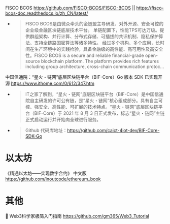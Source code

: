 
FISCO BCOS https://github.com/FISCO-BCOS/FISCO-BCOS || https://fisco-bcos-doc.readthedocs.io/zh_CN/latest/
- > FISCO BCOS是由微众牵头的金链盟主导研发、对外开源、安全可控的企业级金融区块链底层技术平台。 单链配置下，性能TPS可达万级。提供群组架构、并行计算、分布式存储、可插拔的共识机制、隐私保护算法、支持全链路国密算法等诸多特性。 经过多个机构、多个应用，长时间在生产环境中的实践检验，具备金融级的高性能、高可用性及高安全性。FISCO BCOS is a secure and reliable financial-grade open-source blockchain platform. The platform provides rich features including group architecture, cross-chain communication protoc…

中国信通院：“星火・链网”底层区块链平台（BIF-Core）Go 版本 SDK 已实现开源 https://www.ithome.com/0/612/347.htm
- > IT之家了解到，“星火・链网”底层区块链平台（BIF-Core）是中国信通院自主研发的许可公有链，是“星火・链网”核心组成部分。具有自主可控、强安全、高性能、可扩展的技术特点。“星火・链网”底层区块链平台（BIF-Core）于 2021 年 8 月 3 日正式发布，标志“星火・链网”主链正式启动运行并开始向全球进行服务。
- > Github 代码库地址：https://github.com/caict-4iot-dev/BIF-Core-SDK-Go

# 以太坊

《精通以太坊——实现数字合约》 中文版 https://github.com/inoutcode/ethereum_book

# 其他

🐳 Web3科学家极简入门指南 https://github.com/gm365/Web3_Tutorial

